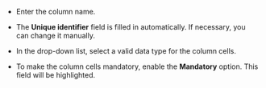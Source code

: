 * Enter the column name.

* The **Unique identifier** field is filled in automatically. If necessary, you can change it manually.

* In the drop-down list, select a valid data type for the column cells.

* To make the column cells mandatory, enable the **Mandatory** option. This field will be highlighted.